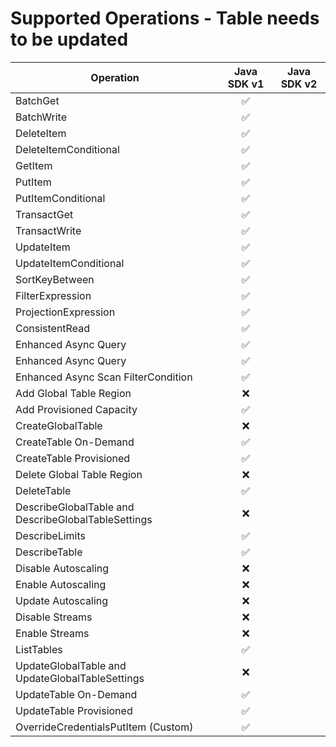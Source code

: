 # Supported Operations - Table needs to be updated

| Operation                                           | Java SDK v1 | Java SDK v2 |
| --------------------------------------------------- | :---------: | ----------- |
| BatchGet                                            |     ✅      |             |
| BatchWrite                                          |     ✅      |             |
| DeleteItem                                          |     ✅      |             |
| DeleteItemConditional                               |     ✅      |             |
| GetItem                                             |     ✅      |             |
| PutItem                                             |     ✅      |             |
| PutItemConditional                                  |     ✅      |             |
| TransactGet                                         |     ✅      |             |
| TransactWrite                                       |     ✅      |             |
| UpdateItem                                          |     ✅      |             |
| UpdateItemConditional                               |     ✅      |             |
| SortKeyBetween                                      |     ✅      |             |
| FilterExpression                                    |     ✅      |             |
| ProjectionExpression                                |     ✅      |             |
| ConsistentRead                                      |     ✅      |             |
| Enhanced Async Query                                |     ✅      |             |
| Enhanced Async Query                                |     ✅      |             |
| Enhanced Async Scan FilterCondition                 |     ✅      |             |
| Add Global Table Region                             |     ❌      |             |
| Add Provisioned Capacity                            |     ✅      |             |
| CreateGlobalTable                                   |     ❌      |             |
| CreateTable On-Demand                               |     ✅      |             |
| CreateTable Provisioned                             |     ✅      |             |
| Delete Global Table Region                          |     ❌      |             |
| DeleteTable                                         |     ✅      |             |
| DescribeGlobalTable and DescribeGlobalTableSettings |     ❌      |             |
| DescribeLimits                                      |     ✅      |             |
| DescribeTable                                       |     ✅      |             |
| Disable Autoscaling                                 |     ❌      |             |
| Enable Autoscaling                                  |     ❌      |             |
| Update Autoscaling                                  |     ❌      |             |
| Disable Streams                                     |     ❌      |             |
| Enable Streams                                      |     ❌      |             |
| ListTables                                          |     ✅      |             |
| UpdateGlobalTable and UpdateGlobalTableSettings     |     ❌      |             |
| UpdateTable On-Demand                               |     ✅      |             |
| UpdateTable Provisioned                             |     ✅      |             |
| OverrideCredentialsPutItem (Custom)                 |     ✅      |             |
